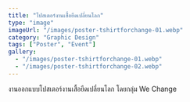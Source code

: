 ```yaml
---
title: "โปสเตอร์งานเสื้่อยืดเปลี่ยนโลก"
type: "image"
imageUrl: "/images/poster-tshirtforchange-01.webp"
category: "Graphic Design"
tags: ["Poster", "Event"]
gallery:
  - "/images/poster-tshirtforchange-01.webp"
  - "/images/poster-tshirtforchange-02.webp"
---
```


งานออกแบบโปสเตอร์งานเสื้อยืดเปลี่ยนโลก โดยกลุ่ม We Change
